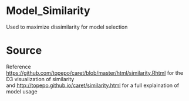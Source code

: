 # Model_Similarity
Used to maximize dissimilarity for model selection

# Source
Reference https://github.com/topepo/caret/blob/master/html/similarity.Rhtml for the D3 visualization of similarity  
and http://topepo.github.io/caret/similarity.html for a full explaination of model usage

